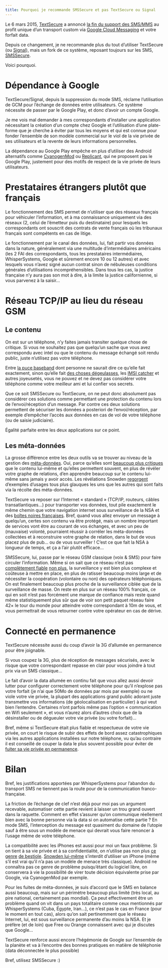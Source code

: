 ```yaml
---
title: Pourquoi je recommande SMSSecure et pas TextSecure ou Signal
---
```


Le 6 mars 2015, [TextSecure](https://whispersystems.org/) a annoncé [la fin du support des SMS/MMS](https://whispersystems.org/blog/goodbye-encrypted-sms/) au profit unique d’un transport custom via [Google Cloud Messaging](https://developers.google.com/cloud-messaging/) et votre forfait data.

Depuis ce changement, je ne recommande plus du tout d’utiliser TextSecure (ou [Signal](https://whispersystems.org/blog/just-signal/)), mais un fork de ce système, reposant toujours sur les SMS, [SMSSecure](https://smssecure.org/).

Voici pourquoi.

# Dépendance à Google

TextSecure/Signal, depuis la suppression du mode SMS, réclame l’utilisation de GCM pour l’échange de données entre utilisateurs.
Ce système nécessite de passer par le Google Play, et donc d’avoir un compte Google.

Je me vois mal demander à mes correspondants d’installer une application nécessitant la création d’un compte chez Google et l’utilisation d’une plate-forme que je cherche à éviter par tous les moyens et qui est connue pour fonder l’ensemble de son modèle commercial sur le viol de la vie privée de ses utilisateurs et la revente de leurs informations personnelles.

La dépendance au Google Play empêche en plus d’utiliser des Android alternatifs comme [CyanogenMod](https://cyngn.com/) ou [Replicant](http://www.replicant.us/), qui ne proposent pas le Google Play, justement pour des motifs de respect de la vie privée de leurs utilisateurs.

# Prestataires étrangers plutôt que français

Le fonctionnement des SMS permet de n’utiliser que des réseaux français pour véhiculer l’information, et à ma connaissance uniquement via des réseaux (2, celui de l’émetteur puis du destinataire) pour lesquels les correspondants ont souscrit des contrats de vente français où les tribunaux français sont compétents en cas de litige.

Le fonctionnement par le canal des données, lui, fait partir vos données dans la nature, généralement via une multitude d’intermédiaires américains (les 2 FAI des correspondants, tous les prestataires intermédiaires, WhisperSystems, Google et sûrement encore 10 ou 12 autres) et avec lesquels vous n’avez signé aucun contrat sinon de nébuleuses conditions générales d’utilisations incompréhensibles.
Dans tous les cas, la justice française n’y aura pas son mot à dire, à la limite la justice californienne, si vous parvenez à la saisir…

# Réseau TCP/IP au lieu du réseau GSM

## Le contenu

On est sur un téléphone, n’y faites jamais transiter quelque chose de critique.
Si vous ne souhaitez pas que quelqu’un sache que vous avez correspondu avec intel ou que le contenu du message échangé soit rendu public, juste n’utilisez pas votre téléphone.

Entre [la puce baseband](https://fr.wikipedia.org/wiki/Processeur_de_bande_de_base) dont personne ne saurait dire ce qu’elle fait exactement, sinon qu’elle fait [des choses dégeulasses](https://www.fsf.org/blogs/community/replicant-developers-find-and-close-samsung-galaxy-backdoor), les [IMSI catcher](https://fr.wikipedia.org/wiki/IMSI-catcher) et autres joyeusetés, vous ne pouvez et ne devez pas considérer votre téléphone comme votre meilleur ami et lui confier vos secrets.

Que ce soit SMSSecure ou TextSecure, on ne peut donc absolument pas considérer ces solutions comme permettant une protection du contenu lors de l’envoi/réception d’un message.
Par contre ces deux solutions permettent de sécuriser les données a posteriori de l’envoi/réception, par exemple d’empêcher l’accès aux données en cas de vol de votre téléphone (ou de saisie judiciaire).

Égalité parfaite entre les deux applications sur ce point.

## Les méta-données

La grosse différence entre les deux outils va se trouver au niveau de la gestion des [méta-données](https://fr.wikipedia.org/wiki/Métadonnée).
Oui, parce qu’elles sont [beaucoup plus critiques](https://ssd.eff.org/fr/module/pourquoi-les-métadonnées-sont-elles-importantes) que le contenu lui-même et qu’elles permettent souvent, en plus de révéler votre graphe de relations, d’en apprendre beaucoup sur le contenu lui-même sans jamais y avoir accès.
Les révélations Snowden [regorgent](https://nsa.imirhil.fr/pages?filter=metadata&size=10&with_text=on) d’exemples d’usages tous plus glauques les uns que les autres qui sont faits via la récolte des méta-données.

TextSecure va reposer sur l’Internet « standard » (TCP/IP, routeurs, câbles transatlantiques…) pour transporter vos données, tout pile exactement le même chemin que votre navigation internet sous surveillance de la NSA et des [boîtes noires françaises](http://www.nextinpact.com/news/93724-on-vous-reexplique-projet-loi-sur-renseignement.htm).
Bref, quand vous allez envoyer un message à quelqu’un, certes son contenu va être protégé, mais un nombre important de services vont être au courant de vos échanges, et avec un peu de (mauvaise) volonté, pourraient réussir à corréler les méta-données collectées et à reconstruire votre graphe de relation, dans le but de vous placez plus de pub… ou de vous surveiller !
C’est ce que fait la NSA à longueur de temps, et ça a l’air plutôt efficace…

SMSSecure, lui, passe par le réseau GSM classique (voix & SMS) pour faire circuler l’information.
Même si on sait que ce réseau n’est pas [complètement fiable](http://www.zdnet.fr/actualites/ss7-la-confidentialite-des-reseaux-3g-remise-en-cause-39811821.htm) [non plus](https://theintercept.com/2015/02/19/great-sim-heist/), la surveillance y est bien plus complexe et coûteuse à mettre en place, en plus de ratisser beaucoup moins large et de nécessiter la coopération (volontaire ou non) des opérateurs téléphoniques.
On est finalement beaucoup plus proche de la surveillance ciblée que de la surveillance de masse.
On reste en plus sur un réseau 100% français, ce qui en soit n’est pas forcément une marque de confiance mais reste quand même statistiquement plus sûr que de voir son petit paquet réseau faire 42× le tour du monde pour atteindre votre correspondant à 10m de vous, et vous permettrait de vous retourner contre votre opérateur en cas de dérive.

# Connecté en permanence

TextSecure nécessite aussi du coup d’avoir la 3G d’allumée en permanence pour être joignable.

Si vous coupez la 3G, plus de réception de messages sécurisés, avec le risque que votre correspondant repasse en clair pour vous joindre à tout prix via un SMS classique…

Le fait d’avoir la data allumée en continu fait que vous allez aussi devoir lutter pour configurer correctement votre téléphone pour qu’il n’explose pas votre forfait (je n’ai que 50Mo de données par mois par exemple) ou ne viole votre vie privée, la plupart des applications grand public adorant juste transmettre vos informations (de géolocalisation en particulier) à qui veut bien l’entendre.
Certaines n’ont parfois même pas l’option « communication en Wifi seulement », et vous n’aurez alors d’autres choix que de la désinstaller ou de dégueuler votre vie privée (ou votre forfait)…

Bref, même si TextSecure était plus fiable et respectueux de votre vie privée, on court le risque de subir des effets de bord assez catastrophiques via les autres applications installées sur notre téléphone, vu qu’au contraire il est conseillé de couper la data le plus souvent possible pour éviter de [fuiter sa vie privée en permanence](http://www.francetvinfo.fr/replay-magazine/france-2/envoye-special/envoye-special-du-jeudi-12-fevrier-2015_822079.html).

# Bilan

Bref, les justifications apportées par WhisperSystems pour l’abandon du transport SMS ne tiennent pas la route pour de la communication franco-française.

La friction de l’échange de clef n’est déjà pour moi pas un argument recevable, automatiser cette partie revient à laisser un trou grand ouvert dans la raquette.
Comment en effet s’assurer qu’on communique réellement bien avec la bonne personne via la data si on automatise cette partie ?
En mode SMS, l’interception du message est quasiment du domaine de l’utopie sauf à être sous un modèle de menace qui devrait vous faire renoncer à l’usage même de votre téléphone.

La compatibilité avec les iPhones est aussi pour moi un faux problème.
Si on tient à sa vie privée et à sa confidentialité, on n’utilise pas non plus [ce genre](http://www.silicon.fr/us-doj-apple-dechiffrement-ios-iphone-129852.html) [de bestiole](http://www.macplus.net/depeche-85672-apple-bientot-contrainte-de-supprimer-le-chiffrement-en-grande-bretagne).
[Snowden lui-même](http://www.numerama.com/magazine/31997-mouchard-iphone.html) s’interdit d’utiliser un iPhone (même s’il est vrai qu’il n’a pas un modèle de menace très classique).
Android ne connaîtra pas ce genre de problème puisqu’étant du logiciel libre, on conservera à vie la possibilité de virer toute décision équivalente prise par Google, via CyanogenMod par exemple.

Pour les fuites de méta-données, je suis d’accord que le SMS en balance aussi beaucoup, mais sur un périmètre beaucoup plus limité (très local, au pire national, certainement pas mondial).
Ça peut effectivement être un problème quand on vit dans un pays totalitaire comme ceux mentionnés par WhisperSystems (Cuba, Égypte, Iran…), ce n’est pas le cas en France (pour le moment en tout cas), alors qu’on sait pertinemment que le réseau Internet, lui, est sous surveillance permanente d’au moins la NSA.
Et je préfère (et de loin) que Free ou Orange connaissent avec qui je discutes que Google…

TextSecure renforce aussi encore l’hégémonie de Google sur l’ensemble de la planète et va à l’encontre des bonnes pratiques en matière de téléphonie (data déconnectée le plus possible)

Bref, utilisez SMSSecure :)
